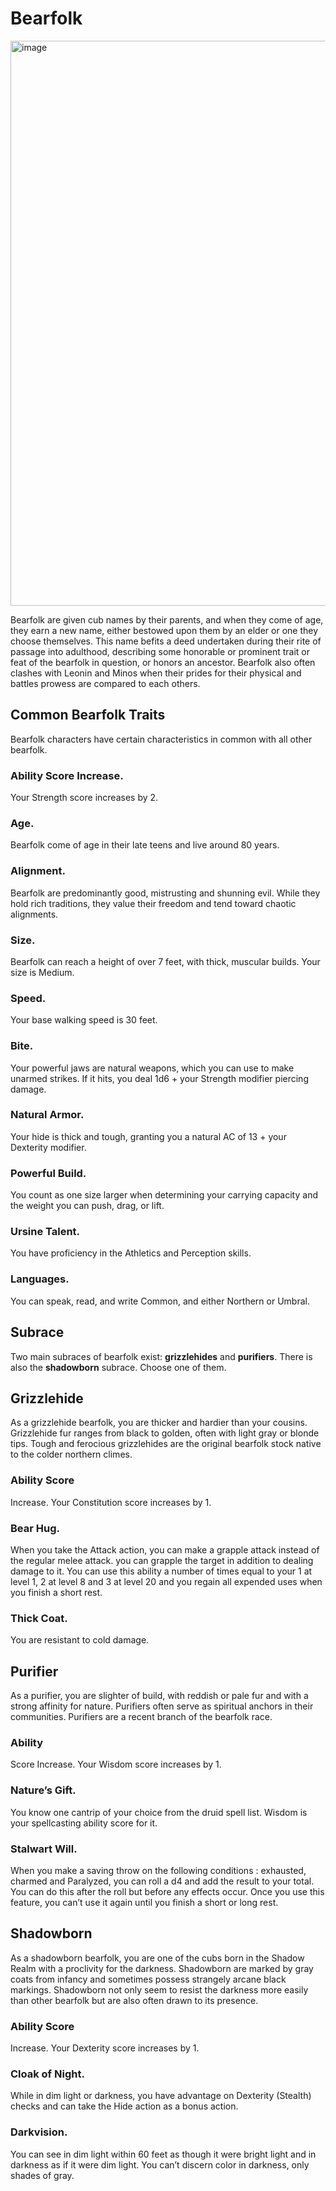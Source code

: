 # Bearfolk
<img width="587" height="904" alt="image" src="https://github.com/user-attachments/assets/18a5c8f1-d4dd-4854-aec7-f19a6830056b" />

Bearfolk are given cub names by their parents, and when they come of age, they earn a new name, either bestowed upon them by an elder or one they choose themselves. This name befits a deed undertaken during their rite of passage into adulthood, describing some honorable or prominent trait or feat of the bearfolk in question, or honors an ancestor. Bearfolk also often clashes with  Leonin and Minos when their prides for their physical and battles prowess are compared to each others.

## Common Bearfolk Traits

Bearfolk characters have certain characteristics in common with all other bearfolk.

### Ability Score Increase. 
Your Strength score increases by 2.

### Age. 
Bearfolk come of age in their late teens and live around 80 years.

### Alignment. 
Bearfolk are predominantly good, mistrusting and shunning evil. While they hold rich traditions, they value their freedom and tend toward chaotic alignments.

### Size. 
Bearfolk can reach a height of over 7 feet, with thick, muscular builds. Your size is Medium.

### Speed. 
Your base walking speed is 30 feet.

### Bite. 
Your powerful jaws are natural weapons, which you can use to make unarmed strikes. 
If it hits, you deal 1d6 + your Strength modifier piercing damage.

### Natural Armor. 
Your hide is thick and tough, granting you a natural AC of 13 + your Dexterity modifier.

### Powerful Build. 
You count as one size larger when determining your carrying capacity and the weight you can push, drag, or lift.

### Ursine Talent. 
You have proficiency in the Athletics and Perception skills.

### Languages. 
You can speak, read, and write Common, and either Northern or Umbral.

## Subrace 
 
Two main subraces of bearfolk exist: **grizzlehides** and **purifiers**. 
There is also the **shadowborn** subrace. Choose one of them.

## Grizzlehide 

As a grizzlehide bearfolk, you are thicker and hardier than your cousins. Grizzlehide fur ranges from black to golden, often with light gray or blonde tips. Tough and ferocious grizzlehides are the original bearfolk stock native to the colder northern climes.

### Ability Score 
Increase. Your Constitution score increases by 1.

### Bear Hug. 
When you take the Attack action, you can make a grapple attack instead of the regular melee attack. you can grapple the target in addition to dealing damage to it. You can use this ability a number of times equal to your 1 at level 1, 2 at level 8 and 3 at level 20 and you regain all expended uses when you finish a short rest.

### Thick Coat. 
You are resistant to cold damage.



## Purifier

As a purifier, you are slighter of build, with reddish or pale fur and with a strong affinity for nature. Purifiers often serve as spiritual anchors in their communities. Purifiers are a recent branch of the bearfolk race.

### Ability 
Score Increase. Your Wisdom score increases by 1.

### Nature’s Gift. 
You know one cantrip of your choice from the druid spell list. Wisdom is your spellcasting ability score for it.

### Stalwart Will. 
When you make a saving throw on the following conditions : exhausted, charmed and Paralyzed, you can roll a d4 and add the result to your total. You can do this after the roll but before any effects occur. Once you use this feature, you can’t use it again until you finish a short or long rest.



## Shadowborn

As a shadowborn bearfolk, you are one of the cubs born in the Shadow Realm with a proclivity for the darkness. Shadowborn are marked by gray coats from infancy and sometimes possess strangely arcane black markings. Shadowborn not only seem to resist the darkness more easily than other bearfolk but are also often drawn to its presence.

### Ability Score 
Increase. Your Dexterity score increases by 1.

### Cloak of Night. 
While in dim light or darkness, you have advantage on Dexterity (Stealth) checks and can take the Hide action as a bonus action.

### Darkvision. 
You can see in dim light within 60 feet as though it were bright light and in darkness as if it were dim light. You can’t discern color in darkness, only shades of gray.
